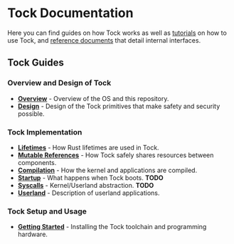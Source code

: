 Tock Documentation
==================

Here you can find guides on how Tock works as well as [tutorials](tutorials)
on how to use Tock, and [reference documents](reference) that detail internal interfaces.

Tock Guides
-----------

### Overview and Design of Tock
- **[Overview](Overview.md)** - Overview of the OS and this repository.
- **[Design](Design.md)** - Design of the Tock primitives that make safety and security possible.


### Tock Implementation
- **[Lifetimes](Lifetimes.md)** - How Rust lifetimes are used in Tock.
- **[Mutable References](Mutable_References.md)** - How Tock safely shares resources between components.
- **[Compilation](Compilation.md)** - How the kernel and applications are compiled.
- **[Startup](Startup.md)** - What happens when Tock boots. **TODO**
- **[Syscalls](Syscalls.md)** - Kernel/Userland abstraction. **TODO**
- **[Userland](Userland.md)** - Description of userland applications.

### Tock Setup and Usage
- **[Getting Started](Getting_Started.md)** - Installing the Tock toolchain and programming hardware.
